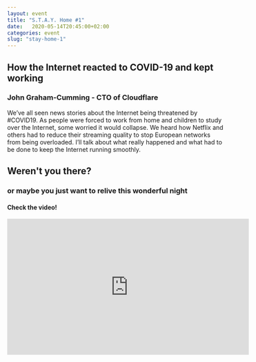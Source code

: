```yaml
---
layout: event
title: "S.T.A.Y. Home #1"
date:   2020-05-14T20:45:00+02:00
categories: event
slug: "stay-home-1"
---
```


## How the Internet reacted to COVID-19 and kept working

### John Graham-Cumming - CTO of Cloudflare

We’ve all seen news stories about the Internet being threatened by #COVID19. 
As people were forced to work from home and children to study over the Internet, some worried it would collapse. 
We heard how Netflix and others had to reduce their streaming quality to stop European networks from being overloaded. 
I’ll talk about what really happened and what had to be done to keep the Internet running smoothly.

## Weren't you there?

### or maybe you just want to relive this wonderful night

<section class="fb-links">

#### Check the video!

<iframe class="video-embed" src="https://www.youtube.com/embed/u-wZFOA7Ksc" width="560" height="315" frameborder="0" allow="accelerometer; autoplay; encrypted-media; gyroscope; picture-in-picture" allowfullscreen></iframe>
</section>
